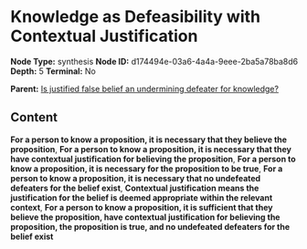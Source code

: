 # Knowledge as Defeasibility with Contextual Justification

**Node Type:** synthesis
**Node ID:** d174494e-03a6-4a4a-9eee-2ba5a78ba8d6
**Depth:** 5
**Terminal:** No

**Parent:** [Is justified false belief an undermining defeater for knowledge?](is-justified-false-belief-an-undermining-defeater-for-knowledge-antithesis-b8347797-584e-436c-bedc-d12b36ec82ff.md)

## Content

**For a person to know a proposition, it is necessary that they believe the proposition**, **For a person to know a proposition, it is necessary that they have contextual justification for believing the proposition**, **For a person to know a proposition, it is necessary for the proposition to be true**, **For a person to know a proposition, it is necessary that no undefeated defeaters for the belief exist**, **Contextual justification means the justification for the belief is deemed appropriate within the relevant context**, **For a person to know a proposition, it is sufficient that they believe the proposition, have contextual justification for believing the proposition, the proposition is true, and no undefeated defeaters for the belief exist**
